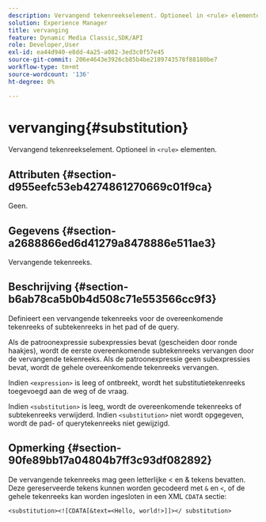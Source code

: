 ```yaml
---
description: Vervangend tekenreekselement. Optioneel in <rule> elementen.
solution: Experience Manager
title: vervanging
feature: Dynamic Media Classic,SDK/API
role: Developer,User
exl-id: ea44d940-e8dd-4a25-a082-3ed3c0f57e45
source-git-commit: 206e4643e3926cb85b4be2189743578f88180be7
workflow-type: tm+mt
source-wordcount: '136'
ht-degree: 0%

---
```


# vervanging{#substitution}

Vervangend tekenreekselement. Optioneel in `<rule>` elementen.

## Attributen {#section-d955eefc53eb4274861270669c01f9ca}

Geen.

## Gegevens {#section-a2688866ed6d41279a8478886e511ae3}

Vervangende tekenreeks.

## Beschrijving {#section-b6ab78ca5b0b4d508c71e553566cc9f3}

Definieert een vervangende tekenreeks voor de overeenkomende tekenreeks of subtekenreeks in het pad of de query.

Als de patroonexpressie subexpressies bevat (gescheiden door ronde haakjes), wordt de eerste overeenkomende subtekenreeks vervangen door de vervangende tekenreeks. Als de patroonexpressie geen subexpressies bevat, wordt de gehele overeenkomende tekenreeks vervangen.

Indien `<expression>` is leeg of ontbreekt, wordt het substitutietekenreeks toegevoegd aan de weg of de vraag.

Indien `<substitution>` is leeg, wordt de overeenkomende tekenreeks of subtekenreeks verwijderd. Indien `<substitution>` niet wordt opgegeven, wordt de pad- of querytekenreeks niet gewijzigd.

## Opmerking {#section-90fe89bb17a04804b7ff3c93df082892}

De vervangende tekenreeks mag geen letterlijke &lt; en &amp; tekens bevatten. Deze gereserveerde tekens kunnen worden gecodeerd met `&` en `<`, of de gehele tekenreeks kan worden ingesloten in een XML `CDATA` sectie:

`<substitution><![CDATA[&text=<Hello, world!>]]></ substitution>`

